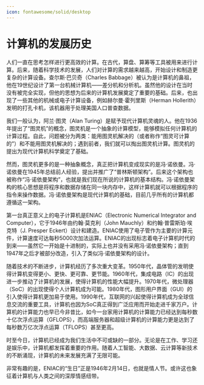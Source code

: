 ```yaml
---
icon: fontawesome/solid/desktop
---
```


# 计算机的发展历史

人们一直在思考怎样进行更高效的计算。在古代，算盘、算筹等工具被用来进行计算。后来，随着科学技术的发展，人们对计算的需求越来越高，开始设计和制造更复杂的计算设备。查尔斯·巴贝奇（Charles Babbage）被认为是计算机的鼻祖，他在19世纪设计了第一台机械计算机——差分机和分析机。虽然他的设计在当时没有被完全实现，但他的思想为后来的计算机发展奠定了重要的基础。后来，也出现了一些其他的机械或电子计算设备，例如赫尔曼·霍列里斯（Herman Hollerith）发明的打孔卡机，该机器用于处理美国人口普查数据。

我们一般认为，阿兰·图灵（Alan Turing）是赋予现代计算机灵魂的人。他在1936年提出了“图灵机”的概念，图灵机是一个抽象的计算模型，能够模拟任何计算机的计算过程。自此，问题被分为两类：能用图灵机解决的（或者称作“图灵可计算的”）和不能用图灵机解决的；遇到前者，我们就可以掏出图灵机计算。图灵机的提出为现代计算机科学奠定了基础。

然而，图灵机更多的是一种抽象概念，真正把计算机变成现实的是冯·诺依曼。冯·诺依曼在1945年总结前人经验，提出并推广了“普林斯顿架构”。后来这个架构也被称作“冯·诺依曼架构”，也就是我们现在所说的计算机的基本结构。冯·诺依曼架构的核心思想是将程序和数据存储在同一块内存中，这样计算机就可以根据程序的指令来操作数据。冯·诺依曼架构是现代计算机的基础，目前几乎所有的计算机都遵循这一架构。

第一台真正意义上的电子计算机是ENIAC（Electronic Numerical Integrator and Computer），它于1946年由约翰·莫克利（John Mauchly）和约翰·普雷斯珀·埃克特（J. Presper Eckert）设计和建造。ENIAC使用了电子管作为主要的计算元件，计算速度可达每秒5000次加法运算。ENIAC的出现标志着电子计算机时代的到来——虽然它一开始是十进制的，实际上也并没有采用冯·诺依曼架构；直到1947年之后才被部分改造，引入了类似冯·诺依曼架构的设计。

随着技术的不断进步，计算机经历了多次重大变革。1950年代，晶体管的发明使得计算机变得更小、更快、更可靠、更节能。1960年代，集成电路（IC）的出现进一步推动了计算机的发展，使得计算机的性能大幅提升。1970年代，微处理器（SoC）的出现使得个人计算机成为可能。1980年代，图形用户界面（GUI）的引入使得计算机更加易于使用。1990年代，互联网的兴起使得计算机成为全球信息交流的重要工具，计算机也因为SoC真正得到广泛应用而开始走进千家万户。计算机的计算能力也早已今非昔比，如今一台家用计算机的计算能力已经达到每秒数十亿次浮点运算（GFLOPS），而高端服务器和超级计算机的计算能力更是达到了每秒数万亿次浮点运算（TFLOPS）甚至更高。

时至今日，计算机已经成为我们生活中不可或缺的一部分。无论是在工作、学习还是娱乐中，计算机都发挥着重要的作用。随着人工智能、大数据、云计算等新技术的不断涌现，计算机的未来发展充满了无限可能。

非常有趣的是，ENIAC的“生日”正是1946年2月14日，也就是情人节。或许这也象征着计算机与人类之间的深厚情感纽带。
